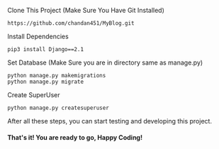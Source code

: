 Clone This Project (Make Sure You Have Git Installed)
```
https://github.com/chandan451/MyBlog.git
```
Install Dependencies 

```
pip3 install Django==2.1
```

Set Database (Make Sure you are in directory same as manage.py)
```
python manage.py makemigrations
python manage.py migrate
```
Create SuperUser 
```
python manage.py createsuperuser
```

After all these steps, you can start testing and developing this project. 

#### That's it! You are ready to go, Happy Coding!
